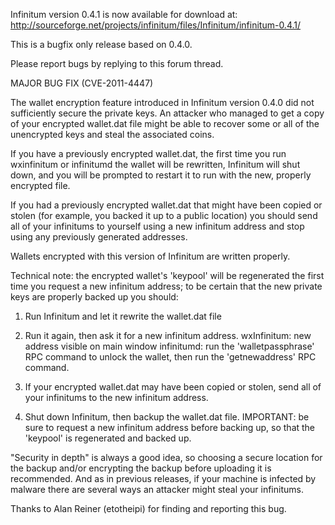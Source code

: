 Infinitum version 0.4.1 is now available for download at:
http://sourceforge.net/projects/infinitum/files/Infinitum/infinitum-0.4.1/

This is a bugfix only release based on 0.4.0.

Please report bugs by replying to this forum thread.

MAJOR BUG FIX  (CVE-2011-4447)

The wallet encryption feature introduced in Infinitum version 0.4.0 did not sufficiently secure the private keys. An attacker who
managed to get a copy of your encrypted wallet.dat file might be able to recover some or all of the unencrypted keys and steal the
associated coins.

If you have a previously encrypted wallet.dat, the first time you run wxinfinitum or infinitumd the wallet will be rewritten, Infinitum will
shut down, and you will be prompted to restart it to run with the new, properly encrypted file.

If you had a previously encrypted wallet.dat that might have been copied or stolen (for example, you backed it up to a public
location) you should send all of your infinitums to yourself using a new infinitum address and stop using any previously generated addresses.

Wallets encrypted with this version of Infinitum are written properly.

Technical note: the encrypted wallet's 'keypool' will be regenerated the first time you request a new infinitum address; to be certain that the
new private keys are properly backed up you should:

1. Run Infinitum and let it rewrite the wallet.dat file

2. Run it again, then ask it for a new infinitum address.
wxInfinitum: new address visible on main window
infinitumd: run the 'walletpassphrase' RPC command to unlock the wallet,  then run the 'getnewaddress' RPC command.

3. If your encrypted wallet.dat may have been copied or stolen, send all of your infinitums to the new infinitum address.

4. Shut down Infinitum, then backup the wallet.dat file.
IMPORTANT: be sure to request a new infinitum address before backing up, so that the 'keypool' is regenerated and backed up.

"Security in depth" is always a good idea, so choosing a secure location for the backup and/or encrypting the backup before uploading it is recommended. And as in previous releases, if your machine is infected by malware there are several ways an attacker might steal your infinitums.

Thanks to Alan Reiner (etotheipi) for finding and reporting this bug.
